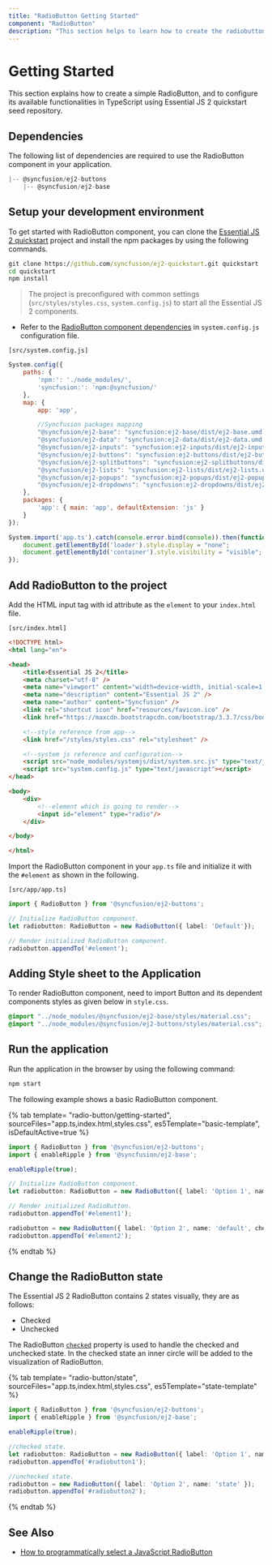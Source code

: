 ```yaml
---
title: "RadioButton Getting Started"
component: "RadioButton"
description: "This section helps to learn how to create the radiobutton in HML5 JavaScript application with its basic features in step-by-step procedure."
---
```


# Getting Started

This section explains how to create a simple RadioButton, and to configure its available functionalities in TypeScript using Essential JS 2 quickstart seed repository.

## Dependencies

The following list of dependencies are required to use the RadioButton component in your application.

```js
|-- @syncfusion/ej2-buttons
    |-- @syncfusion/ej2-base
```

## Setup your development environment

To get started with RadioButton component, you can clone the
[Essential JS 2 quickstart](https://github.com/syncfusion/ej2-quickstart) project and install the npm packages by
using the following commands.

```cmd
git clone https://github.com/syncfusion/ej2-quickstart.git quickstart
cd quickstart
npm install
```

> The project is preconfigured with common settings (`src/styles/styles.css`, `system.config.js`)
to start all the Essential JS 2 components.

* Refer to the [RadioButton component dependencies](./getting-started#dependencies) in `system.config.js` configuration file.

`[src/system.config.js]`

```js
System.config({
    paths: {
        'npm:': './node_modules/',
        'syncfusion:': 'npm:@syncfusion/'
    },
    map: {
        app: 'app',

        //Syncfusion packages mapping
        "@syncfusion/ej2-base": "syncfusion:ej2-base/dist/ej2-base.umd.min.js",
        "@syncfusion/ej2-data": "syncfusion:ej2-data/dist/ej2-data.umd.min.js",
        "@syncfusion/ej2-inputs": "syncfusion:ej2-inputs/dist/ej2-inputs.umd.min.js",
        "@syncfusion/ej2-buttons": "syncfusion:ej2-buttons/dist/ej2-buttons.umd.min.js",
        "@syncfusion/ej2-splitbuttons": "syncfusion:ej2-splitbuttons/dist/ej2-splitbuttons.umd.min.js",
        "@syncfusion/ej2-lists": "syncfusion:ej2-lists/dist/ej2-lists.umd.min.js",
        "@syncfusion/ej2-popups": "syncfusion:ej2-popups/dist/ej2-popups.umd.min.js",
        "@syncfusion/ej2-dropdowns": "syncfusion:ej2-dropdowns/dist/ej2-dropdowns.umd.min.js",
    },
    packages: {
        'app': { main: 'app', defaultExtension: 'js' }
    }
});

System.import('app.ts').catch(console.error.bind(console)).then(function () {
    document.getElementById('loader').style.display = "none";
    document.getElementById('container').style.visibility = "visible";
});
```

## Add RadioButton to the project

Add the HTML input tag with id attribute as the `element` to your `index.html` file.

`[src/index.html]`

```html
<!DOCTYPE html>
<html lang="en">

<head>
    <title>Essential JS 2</title>
    <meta charset="utf-8" />
    <meta name="viewport" content="width=device-width, initial-scale=1.0, user-scalable=no" />
    <meta name="description" content="Essential JS 2" />
    <meta name="author" content="Syncfusion" />
    <link rel="shortcut icon" href="resources/favicon.ico" />
    <link href="https://maxcdn.bootstrapcdn.com/bootstrap/3.3.7/css/bootstrap.min.css" rel="stylesheet" />

    <!--style reference from app-->
    <link href="/styles/styles.css" rel="stylesheet" />

    <!--system js reference and configuration-->
    <script src="node_modules/systemjs/dist/system.src.js" type="text/javascript"></script>
    <script src="system.config.js" type="text/javascript"></script>
</head>

<body>
    <div>
        <!--element which is going to render-->
        <input id="element" type="radio"/>
    </div>

</body>

</html>
```

Import the RadioButton component in your `app.ts` file and initialize it with the `#element` as shown in the following.

`[src/app/app.ts]`

```typescript
import { RadioButton } from '@syncfusion/ej2-buttons';

// Initialize RadioButton component.
let radiobutton: RadioButton = new RadioButton({ label: 'Default'});

// Render initialized RadioButton component.
radiobutton.appendTo('#element');
```

## Adding Style sheet to the Application

To render RadioButton component, need to import Button and its dependent components styles as given below in `style.css`.

```css
@import "../node_modules/@syncfusion/ej2-base/styles/material.css";
@import "../node_modules/@syncfusion/ej2-buttons/styles/material.css";
```

## Run the application

Run the application in the browser by using the following command:

```cmd
npm start
```

The following example shows a basic RadioButton component.

{% tab template= "radio-button/getting-started", sourceFiles="app.ts,index.html,styles.css",
es5Template="basic-template", isDefaultActive=true %}

```typescript
import { RadioButton } from '@syncfusion/ej2-buttons';
import { enableRipple } from '@syncfusion/ej2-base';

enableRipple(true);

// Initialize RadioButton component.
let radiobutton: RadioButton = new RadioButton({ label: 'Option 1', name: 'default'});

// Render initialized RadioButton.
radiobutton.appendTo('#element1');

radiobutton = new RadioButton({ label: 'Option 2', name: 'default', checked: true});
radiobutton.appendTo('#element2');
```

{% endtab %}

## Change the RadioButton state

The Essential JS 2 RadioButton contains 2 states visually, they are as follows:
* Checked
* Unchecked

The RadioButton [`checked`](../api/radio-button#checked) property is used to handle the checked and unchecked state.
In the checked state an inner circle will be added to the visualization of RadioButton.

{% tab template= "radio-button/state", sourceFiles="app.ts,index.html,styles.css",
es5Template="state-template" %}

```typescript
import { RadioButton } from '@syncfusion/ej2-buttons';
import { enableRipple } from '@syncfusion/ej2-base';

enableRipple(true);

//checked state.
let radiobutton: RadioButton = new RadioButton({ label: 'Option 1', name: 'state', checked: true });
radiobutton.appendTo('#radiobutton1');

//unchecked state.
radiobutton = new RadioButton({ label: 'Option 2', name: 'state' });
radiobutton.appendTo('#radiobutton2');
```

{% endtab %}

## See Also

* [How to programmatically select a JavaScript RadioButton](https://www.syncfusion.com/forums/168711)